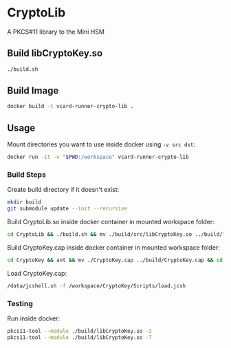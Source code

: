 # CryptoLib

A PKCS#11 library to the Mini HSM

## Build libCryptoKey.so

```bash
./build.sh
```

## Build Image

```bash
docker build -t vcard-runner-crypto-lib .
```

## Usage

Mount directories you want to use inside docker using `-v src dst`:

```bash
docker run -it -v "$PWD:/workspace" vcard-runner-crypto-lib 
```

### Build Steps

Create build directory if it doesn't exist:

```bash
mkdir build
git submodule update --init --recursive
```

Build CryptoLib.so inside docker container in mounted workspace folder:

```bash
cd CryptoLib && ./build.sh && mv ./build/src/libCryptoKey.so ../build/libCryptoKey.so && cd ..
```

Build CryptoKey.cap inside docker container in mounted workspace folder:

```bash
cd CryptoKey && ant && mv ./CryptoKey.cap ../build/CryptoKey.cap && cd ..
```

Load CryptoKey.cap:

```bash
/data/jcshell.sh -f /workspace/CryptoKey/Scripts/load.jcsh 
```

### Testing

Run inside docker:

```bash
pkcs11-tool --module ./build/libCryptoKey.so -I
pkcs11-tool --module ./build/libCryptoKey.so -T
```
